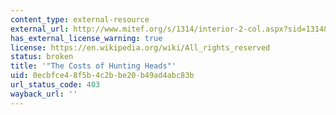 ```yaml
---
content_type: external-resource
external_url: http://www.mitef.org/s/1314/interior-2-col.aspx?sid=1314&gid=5&pgid=5825
has_external_license_warning: true
license: https://en.wikipedia.org/wiki/All_rights_reserved
status: broken
title: '"The Costs of Hunting Heads"'
uid: 0ecbfce4-8f5b-4c2b-be20-b49ad4abc83b
url_status_code: 403
wayback_url: ''
---
```

